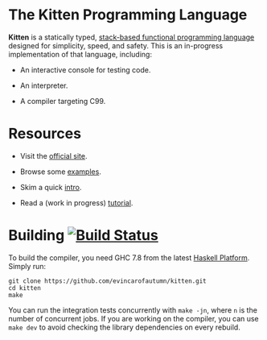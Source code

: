 # The Kitten Programming Language

**Kitten** is a statically typed, [stack-based functional programming language][concatenative] designed for simplicity, speed, and safety. This is an in-progress implementation of that language, including:

 * An interactive console for testing code.

 * An interpreter.

 * A compiler targeting C99.

# Resources

 * Visit the [official site][site].

 * Browse some [examples][examples].

 * Skim a quick [intro][intro].

 * Read a (work in progress) [tutorial][tutorial].

# Building [![Build Status](https://travis-ci.org/evincarofautumn/kitten.png?branch=master)](https://travis-ci.org/evincarofautumn/kitten)

To build the compiler, you need GHC 7.8 from the latest [Haskell Platform]. Simply run:

[Haskell Platform]: https://www.haskell.org/platform

```
git clone https://github.com/evincarofautumn/kitten.git
cd kitten
make
```

You can run the integration tests concurrently with `make -jn`, where `n` is the number of concurrent jobs. If you are working on the compiler, you can use `make dev` to avoid checking the library dependencies on every rebuild.

[concatenative]: http://concatenative.org/
[examples]: https://github.com/evincarofautumn/kitten/tree/master/examples
[intro]: http://kittenlang.org/intro/
[site]: http://kittenlang.org/
[tutorial]: http://kittenlang.org/tutorial/
